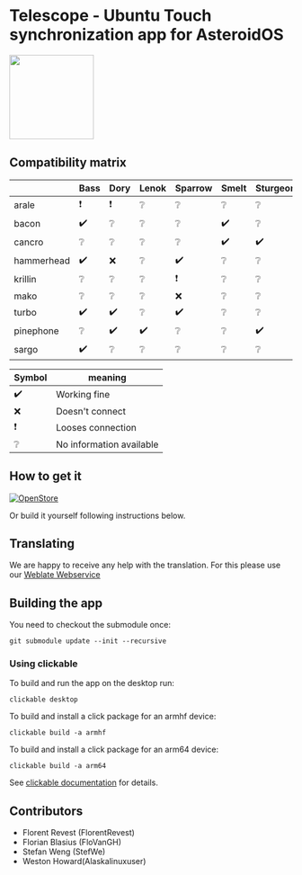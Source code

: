 # Telescope - Ubuntu Touch synchronization app for AsteroidOS

<img src="assets/icon.png" width="150" />

## Compatibility matrix

|               | Bass | Dory | Lenok | Sparrow | Smelt | Sturgeon |
| ------------- | ---- | ---- | ------- | ------- | ----- | -------- |
| arale         | ❗    | ❗    | ❔     | ❔       | ❔     | ❔        |
| bacon         | ✔️    | ❔    | ❔     | ❔       | ✔️     | ❔        |
| cancro        | ❔    | ❔    | ❔     | ❔       | ✔️     | ✔️        |
| hammerhead    | ✔️    | ❌    | ❔     | ✔️       | ❔     | ❔        |
| krillin       | ❔    | ❔    | ❔     | ❗       | ❔     | ❔        |
| mako          | ❔    | ❔    | ❔     | ❌       | ❔     | ❔        |
| turbo         | ✔️    | ✔️    | ❔     | ✔️       | ❔     | ❔        |
| pinephone     | ❔    | ✔️    | ✔️     | ❔       | ❔     | ✔️        |
| sargo         | ✔️    | ❔    | ❔     | ❔       | ❔     | ❔        |


| Symbol | meaning                  |
| ------ | ------------------------ |
|  ✔️     | Working fine             |
|  ❌     | Doesn't connect          |
|  ❗     | Looses connection        |
|  ❔     | No information available |

## How to get it

[![OpenStore](https://open-store.io/badges/en_US.png)](https://open-store.io/app/telescope.asteroidos)

Or build it yourself following instructions below.

## Translating

We are happy to receive any help with the translation. For this please use our [Weblate Webservice](https://hosted.weblate.org/projects/asteroidos/telescope/)

## Building the app

You need to checkout the submodule once:

    git submodule update --init --recursive

### Using clickable
To build and run the app on the desktop run:

```
clickable desktop
```
To build and install a click package for an armhf device:

```
clickable build -a armhf
```
To build and install a click package for an arm64 device:

```
clickable build -a arm64
```

See [clickable documentation](http://clickable.bhdouglass.com/en/latest/) for details.


## Contributors

- Florent Revest (FlorentRevest)
- Florian Blasius (FloVanGH)
- Stefan Weng (StefWe)
- Weston Howard(Alaskalinuxuser)